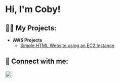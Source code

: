 <h1>Hi, I'm Coby!

<h2>👨‍💻 My Projects:</h2>

- <b>AWS Projects</b>
  - [Simple HTML Website using an EC2 Instance]([https://github.com/RockiestSpy7](https://github.com/RockiestSpy7/Simple_HTML_Website_EC2))

<h2> 🤳 Connect with me:</h2>

[<img align="left" alt="Coby | LinkedIn" width="22px" src="https://cdn.jsdelivr.net/npm/simple-icons@v3/icons/linkedin.svg" />][linkedin]

[linkedin]: https://linkedin.com/in/coby-r-325857182/

<!--
**RockiestSpy7/RockiestSpy7** is a ✨ _special_ ✨ repository because its `README.md` (this file) appears on your GitHub profile.

Here are some ideas to get you started:

- 🔭 I’m currently working on ...
- 🌱 I’m currently learning ...
- 👯 I’m looking to collaborate on ...
- 🤔 I’m looking for help with ...
- 💬 Ask me about ...
- 📫 How to reach me: ...
- 😄 Pronouns: ...
- ⚡ Fun fact: ...
-->
